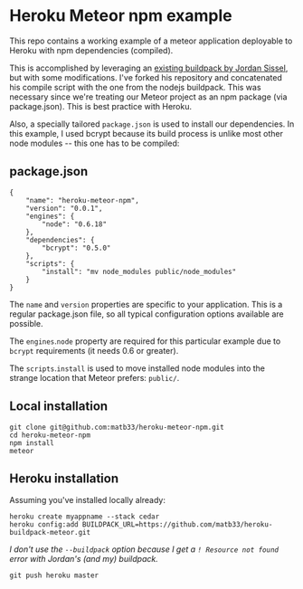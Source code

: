 # Heroku Meteor npm example

This repo contains a working example of a meteor application deployable to Heroku with npm dependencies (compiled).

This is accomplished by leveraging an [existing buildpack by Jordan Sissel](https://github.com/jordansissel/heroku-buildpack-meteor), but with some modifications. I've forked his repository and concatenated his compile script with the one from the nodejs buildpack. This was necessary since we're treating our Meteor project as an npm package (via package.json). This is best practice with Heroku.

Also, a specially tailored `package.json` is used to install our dependencies. In this example, I used bcrypt because its build process is unlike most other node modules -- this one has to be compiled:

## package.json

```
{
	"name": "heroku-meteor-npm",
	"version": "0.0.1",
	"engines": {
		"node": "0.6.18"
	},
	"dependencies": {
		"bcrypt": "0.5.0"
	},
	"scripts": {
		"install": "mv node_modules public/node_modules"
	}
}
```

The `name` and `version` properties are specific to your application. This is a regular package.json file, so all typical configuration options available are possible.

The `engines`.`node` property are required for this particular example due to `bcrypt` requirements (it needs 0.6 or greater).

The `scripts`.`install` is used to move installed node modules into the strange location that Meteor prefers: `public/`.

## Local installation

```
git clone git@github.com:matb33/heroku-meteor-npm.git
cd heroku-meteor-npm
npm install
meteor
```

## Heroku installation

Assuming you've installed locally already:

```
heroku create myappname --stack cedar
heroku config:add BUILDPACK_URL=https://github.com/matb33/heroku-buildpack-meteor.git
```

*I don't use the `--buildpack` option because I get a `! Resource not found` error with Jordan's (and my) buildpack.*

```
git push heroku master
```